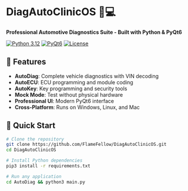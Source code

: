 # DiagAutoClinicOS 🚗💻

**Professional Automotive Diagnostics Suite - Built with Python & PyQt6**

[![Python 3.12](https://img.shields.io/badge/Python-3.12-blue.svg)](https://www.python.org/)
[![PyQt6](https://img.shields.io/badge/PyQt6-6.6.0-green.svg)](https://pypi.org/project/PyQt6/)
[![License](https://img.shields.io/badge/License-MIT-yellow.svg)](LICENSE)

## 🌟 Features

- **AutoDiag**: Complete vehicle diagnostics with VIN decoding
- **AutoECU**: ECU programming and module coding  
- **AutoKey**: Key programming and security tools
- **Mock Mode**: Test without physical hardware
- **Professional UI**: Modern PyQt6 interface
- **Cross-Platform**: Runs on Windows, Linux, and Mac

## 🚀 Quick Start

```bash
# Clone the repository
git clone https://github.com/FlameFellow/DiagAutoClinicOS.git
cd DiagAutoClinicOS

# Install Python dependencies
pip3 install -r requirements.txt

# Run any application
cd AutoDiag && python3 main.py

